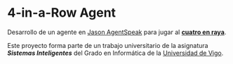 4-in-a-Row Agent
=============

Desarrollo de un agente en [Jason AgentSpeak](http://jason.sourceforge.net) para jugar al **[cuatro en raya](http://en.wikipedia.org/wiki/Connect_Four)**.

Este proyecto forma parte de un trabajo universitario de la asignatura **_Sistemas Inteligentes_** del Grado en Informática de la [Universidad de Vigo](http://esei.uvigo.es/).
